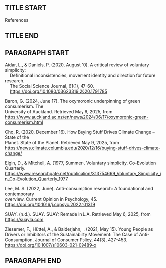 ## TITLE START ##
References
## TITLE END ##

## PARAGRAPH START ##
Aidar, L., & Daniels, P. (2020, August 10). A critical review of voluntary simplicity:<br /> 
&nbsp;&nbsp;&nbsp;&nbsp;Definitional inconsistencies, movement identity and direction for future research.<br /> 
&nbsp;&nbsp;&nbsp;&nbsp;The Social Science Journal, 61(1), 47-60.<br /> 
&nbsp;&nbsp;&nbsp;&nbsp;https://doi.org/10.1080/03623319.2020.1791785<br />

Baron, G. (2024, June 17). The oxymoronic underpinning of green consumerism. The<br /> 
  University of Auckland. Retrieved May 6, 2025, from<br /> 
  https://www.auckland.ac.nz/en/news/2024/06/17/oxymoronic-green-consumerism.html<br />

Cho, R. (2020, December 16). How Buying Stuff Drives Climate Change – State of the<br /> 
  Planet. State of the Planet. Retrieved May 9, 2025, from<br /> 
  https://news.climate.columbia.edu/2020/12/16/buying-stuff-drives-climate-change/<br />

Elgin, D., & Mitchell, A. (1977, Summer). Voluntary simplicity. Co-Evolution Quarterly.<br /> 
  https://www.researchgate.net/publication/313754669_Voluntary_Simplicity_in_Co-Evolution_Quarterly_1977<br />

Lee, M. S. (2022, June). Anti-consumption research: A foundational and contemporary<br /> 
  overview. Current Opinion in Psychology, 45.<br /> 
  https://doi.org/10.1016/j.copsyc.2022.101319<br />

SUAY. (n.d.). SUAY. SUAY: Remade in L.A. Retrieved May 6, 2025, from<br /> 
  https://suayla.com

Ziesemer, F., Hüttel, A., & Balderjahn, I. (2021, May 15). Young People as Drivers or 
  Inhibitors of the Sustainability Movement: The Case of Anti-Consumption. 
  Journal of Consumer Policy, 44(3), 427-453. 
  https://doi.org/10.1007/s10603-021-09489-x
## PARAGRAPH END ##
